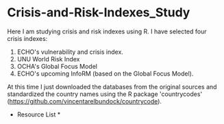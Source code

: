 Crisis-and-Risk-Indexes_Study
=============================

Here I am studying crisis and risk indexes using R. I have selected four crisis indexes: 

  1. ECHO's vulnerability and crisis index. 
  2. UNU World Risk Index
  3. OCHA's Global Focus Model 
  4. ECHO's upcoming InfoRM (based on the Global Focus Model). 

At this time I just downloaded the databases from the original sources and standardized the country names using the R package 'countrycodes' (https://github.com/vincentarelbundock/countrycode). 


* Resource List * 

